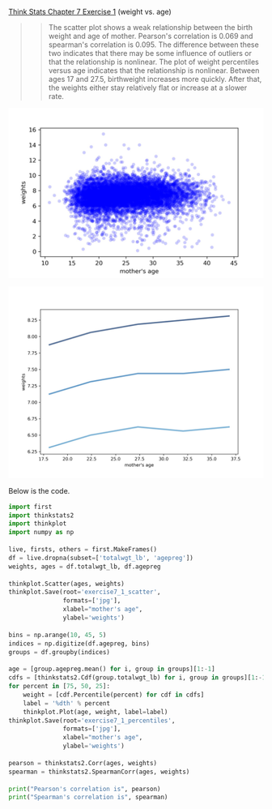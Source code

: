 [Think Stats Chapter 7 Exercise 1](http://greenteapress.com/thinkstats2/html/thinkstats2008.html#toc70) (weight vs. age)

>> The scatter plot shows a weak relationship between the birth weight and age of mother. Pearson's correlation is 0.069 and spearman's correlation is 0.095. The difference between these two indicates that there may be some influence of outliers or that the relationship is nonlinear. The plot of weight percentiles versus age indicates that the relationship is nonlinear. Between ages 17 and 27.5, birthweight increases more quickly. After that, the weights either stay relatively flat or increase at a slower rate.

![](https://github.com/aos226/dsp/blob/master/img/exercise7_1_scatter.jpg)

![](https://github.com/aos226/dsp/blob/master/img/exercise7_1_percentiles.jpg)

Below is the code.

```python
import first
import thinkstats2
import thinkplot
import numpy as np

live, firsts, others = first.MakeFrames()
df = live.dropna(subset=['totalwgt_lb', 'agepreg'])
weights, ages = df.totalwgt_lb, df.agepreg

thinkplot.Scatter(ages, weights)
thinkplot.Save(root='exercise7_1_scatter',
               formats=['jpg'],
               xlabel="mother's age",
               ylabel='weights')

bins = np.arange(10, 45, 5)
indices = np.digitize(df.agepreg, bins)
groups = df.groupby(indices)

age = [group.agepreg.mean() for i, group in groups][1:-1]
cdfs = [thinkstats2.Cdf(group.totalwgt_lb) for i, group in groups][1:-1]
for percent in [75, 50, 25]:
    weight = [cdf.Percentile(percent) for cdf in cdfs]
    label = '%dth' % percent
    thinkplot.Plot(age, weight, label=label)
thinkplot.Save(root='exercise7_1_percentiles',
               formats=['jpg'],
               xlabel="mother's age",
               ylabel='weights')

pearson = thinkstats2.Corr(ages, weights)
spearman = thinkstats2.SpearmanCorr(ages, weights)

print("Pearson's correlation is", pearson)
print("Spearman's correlation is", spearman)
```
